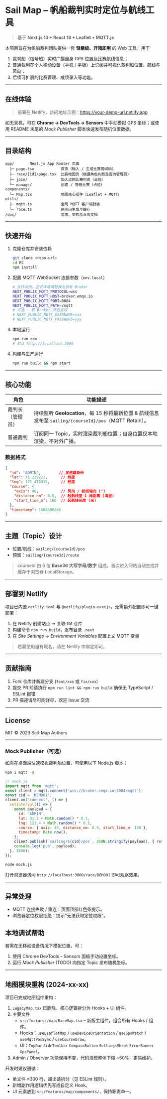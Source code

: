 # Sail Map – 帆船裁判实时定位与航线工具

> 基于 **Next.js 13 + React 18 + Leaflet + MQTT.js**

本项目旨在为帆船裁判团队提供一套 **轻量级、开箱即用** 的 Web 工具，用于
1. 裁判船（信号船）实时广播自身 GPS 位置及比赛航线信息；
2. 普通裁判在个人移动设备（手机 / 平板）上订阅并可视化裁判船位置、航线与风向；
3. 后续可扩展的比赛管理、成绩录入等功能。

---

## 在线体验

> 部署在 Netlify，访问地址示例：https://your-demo-url.netlify.app

如无真机，可在 **Chrome → DevTools → Sensors** 中手动模拟 GPS 坐标；或使用 README 末尾的 *Mock Publisher* 脚本快速发布随机位置数据。

---

## 目录结构

```
app/       Next.js App Router 页面
  ├─ page.tsx            首页（输入 / 生成比赛房间码）
  ├─ race/[id]/page.tsx  比赛地图页（根据角色判断是否为管理员）
  ├─ join/               加入过的比赛列表（占位）
  └─ manage/             创建 / 管理比赛（占位）
components/
  └─ Map.tsx             地图核心组件（Leaflet + MQTT）
utils/
  ├─ mqtt.ts             全局 MQTT 客户端封装
  └─ race.ts             房间码生成与缓存
/doc/                    需求、架构与业务文档
```

---

## 快速开始

1. 克隆仓库并安装依赖
   ```bash
   git clone <repo-url>
   cd RC
   npm install
   ```

2. 配置 MQTT WebSocket 连接参数（`env.local`）
   ```bash
   # 仅作示例，正式环境请替换为自有 Broker
   NEXT_PUBLIC_MQTT_PROTOCOL=wss
   NEXT_PUBLIC_MQTT_HOST=broker.emqx.io
   NEXT_PUBLIC_MQTT_PORT=8084
   NEXT_PUBLIC_MQTT_PATH=/mqtt
   # 可选 · 若 Broker 开启鉴权
   # NEXT_PUBLIC_MQTT_USERNAME=xxx
   # NEXT_PUBLIC_MQTT_PASSWORD=yyy
   ```

3. 本地运行
   ```bash
   npm run dev
   # 默认 http://localhost:3000
   ```

4. 构建与生产运行
   ```bash
   npm run build && npm start
   ```

---

## 核心功能

| 角色       | 功能描述                                                                                           |
| ---------- | -------------------------------------------------------------------------------------------------- |
| 裁判长（管理员） | 持续监听 **Geolocation**，每 15 秒将最新位置 & 航线信息发布至 `sailing/{courseId}/pos`（MQTT Retain）。 |
| 普通裁判   | 订阅同一 Topic，实时渲染裁判船位置；自身位置仅本地渲染，不对外广播。                                   |

### 数据格式
```json
{
  "id": "ADMIN",        // 发送端身份
  "lat": 31.229221,      // 纬度
  "lng": 121.476419,     // 经度
  "course": {
    "axis": 40,          // 风向 / 航线轴向 (°)
    "distance_nm": 0.9,  // 起航线至 1 标距离 (海里)
    "start_line_m": 100  // 起航线长度 (米)
  },
  "timestamp": 1688888888
}
```

---

## 主题（Topic）设计

- 位置/航线：`sailing/{courseId}/pos`
- 预留：`sailing/{courseId}/route`

> courseId 由 6 位 **Base36 大写字母/数字** 组成，首次进入网站自动生成并缓存于浏览器 LocalStorage。

---

## 部署到 Netlify

项目已内置 `netlify.toml` 与 `@netlify/plugin-nextjs`，无需额外配置即可一键部署：
1. 在 Netlify 创建站点 → 关联 Git 仓库
2. 构建命令 `npm run build`，发布目录 `.next`
3. 在 *Site Settings → Environment Variables* 配置上文 MQTT 变量

> 若需使用自有域名，请在 Netlify 中绑定即可。

---

## 贡献指南

1. Fork 仓库并新建分支 (`feat/xxx` 或 `fix/xxx`)
2. 提交 PR 前请执行 `npm run lint && npm run build` 确保无 TypeScript / ESLint 报错
3. PR 描述请尽可能详尽，欢迎 Issue 交流

---

## License

MIT © 2023 Sail-Map Authors

---

### Mock Publisher（可选）

如需在桌面端快速模拟裁判船位置，可使用以下 Node.js 脚本：

```bash
npm i mqtt -g
```

```js
// mock.js
import mqtt from 'mqtt';
const client = mqtt.connect('wss://broker.emqx.io:8084/mqtt');
const cid = 'DEMO01';
client.on('connect', () => {
  setInterval(() => {
    const payload = {
      id: 'ADMIN',
      lat: 31.2 + Math.random() * 0.1,
      lng: 121.4 + Math.random() * 0.1,
      course: { axis: 40, distance_nm: 0.9, start_line_m: 100 },
      timestamp: Date.now(),
    };
    client.publish(`sailing/${cid}/pos`, JSON.stringify(payload), { retain: true });
    console.log('pub', payload);
  }, 3000);
});
```

```bash
node mock.js
```

打开浏览器访问 `http://localhost:3000/race/DEMO01` 即可观察效果。

---

## 异常处理
- MQTT 连接失败 / 重连：页面顶部红色条提示。
- 浏览器定位权限拒绝：提示"无法获取定位权限"。

## 本地调试帮助
若需在无移动设备情况下模拟位置，可：
1. 使用 Chrome DevTools – Sensors 面板手动设置坐标。
2. 运行 *Mock Publisher* (TODO) 向指定 Topic 发布随机坐标。

---

## 地图模块重构 (2024-xx-xx)

项目已完成地图组件重构：

1. `LegacyMap.tsx` 已删除，核心逻辑拆分为 Hooks + UI 组件。
2. 主要文件
   * `src/features/map/RaceMap.tsx` – 新版主组件，组合所有 Hooks / 组件。
   * Hooks：`useLeafletMap` / `useDeviceOrientation` / `useGpsWatch` / `useMqttPosSync` / `useCourseDraw`。
   * UI：`TopBar` `SideToolbar` `CompassButton` `SettingsSheet` `ErrorBanner` `GpsPanel`。
3. Admin / Observer 功能保持不变，代码规模整体下降 ~50%，更易维护。

开发时建议遵循：

* 单文件 ≤300 行，超出请拆分（见 ESLint 规则）。
* 新增副作用逻辑优先写成自定义 Hook。
* UI 元素放到 `src/features/map/components/`，保持职责单一。
